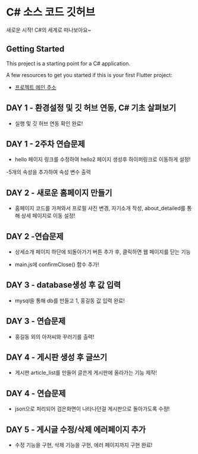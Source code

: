 # C# 소스 코드 깃허브

새로운 시작! C#의 세계로 떠나보아요~

## Getting Started

This project is a starting point for a C# application.

A few resources to get you started if this is your first Flutter project:

- [프로젝트 메인 주소](https://github.com/hobbang666/C_SHARP_PROJECT)

## DAY 1 - 환경설정 및 깃 허브 연동, C# 기초 살펴보기

- 실행 및 깃 허브 연동 확인 완료!

## DAY 1 - 2주차 연습문제

- hello 페이지 링크를 수정하여 hello2 페이지 생성후 하이퍼링크로 이동하게 설정!

-5개의 속성을 추가하여 속성 변수 출력

## DAY 2 - 새로운 홈페이지 만들기

- 홈페이지 코드를 가져와서 프로필 사진 변경, 자기소개 작성, about_detailed를 통해 상세 페이지로 이동 설정!

## DAY 2 -연습문제

- 상세소개 페이지 하단에 되돌아가기 버튼 추가 후, 클릭하면 웹 페이지를 닫는 기능

- main.js에 confirmClose() 함수 추가!

## DAY 3 - database생성 후 값 입력

- mysql을 통해 db를 만들고 1, 홍길동 값 입력 완료!

## DAY 3 - 연습문제

- 홍길동 외의 아저씨와 꾸러기를 출력!

## DAY 4 - 게시판 생성 후 글쓰기

- 게시판 article_list를 만들어 글쓴게 게시판에 올라가는 기능 제작!

## DAY 4 - 연습문제 

- json으로 처리되어 검은화면이 나타나던걸 게시판으로 돌아가도록 수정!

## DAY 5 - 게시글 수정/삭제 에러페이지 추가

- 수정 기능을 구현, 삭제 기능을 구현, 에러 페이지까지 구현 완료!